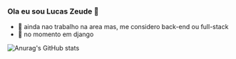 ### Ola eu sou Lucas Zeude 👋


- 🔭 ainda nao trabalho na area mas, me considero back-end ou full-stack
- 🌱 no momento em django

![Anurag's GitHub stats](https://github-readme-stats.vercel.app/api?username=LucasZeude&show_icons=true&theme=merko)
